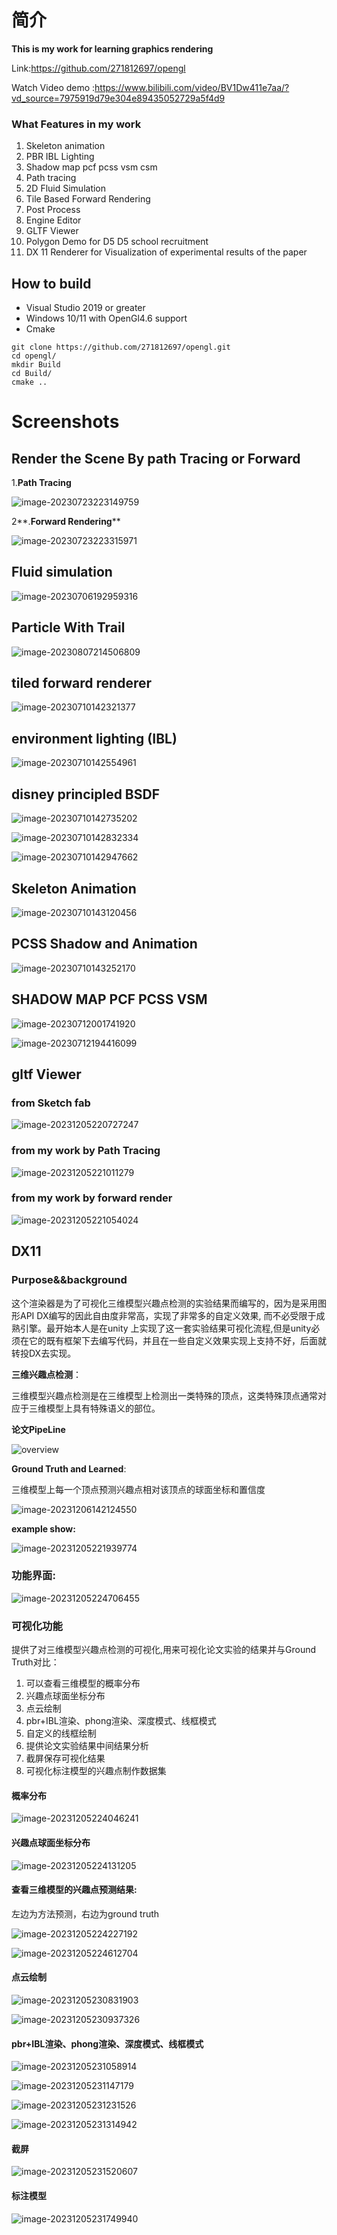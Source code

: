 # 简介

**This is my work for learning graphics rendering**

Link:https://github.com/271812697/opengl

 Watch Video demo :https://www.bilibili.com/video/BV1Dw411e7aa/?vd_source=7975919d79e304e89435052729a5f4d9

### What **Features in my work**

1. Skeleton animation
2. PBR IBL Lighting 
3. Shadow map pcf pcss vsm csm
4. Path tracing 
5. 2D Fluid Simulation
6. Tile Based Forward Rendering
7. Post Process
8. Engine Editor
9. GLTF Viewer
10. Polygon Demo for D5 D5 school recruitment
11. DX 11 Renderer for Visualization of experimental results of the paper 

## How to build 

- Visual Studio 2019 or greater
- Windows 10/11 with OpenGl4.6 support
- Cmake

```
git clone https://github.com/271812697/opengl.git
cd opengl/
mkdir Build
cd Build/
cmake ..
```

# Screenshots

## **Render the Scene By path Tracing or Forward**

1.**Path Tracing**

![image-20230723223149759](README.assets/image-20230723223149759.png)

 2**.****Forward Rendering******

![image-20230723223315971](README.assets/image-20230723223315971.png)



## Fluid simulation

![image-20230706192959316](README.assets/image-20230706192959316.png)



## Particle With Trail

![image-20230807214506809](README.assets/image-20230807214506809.png)

## tiled forward renderer

![image-20230710142321377](README.assets/image-20230710142321377.png)

## environment lighting (IBL)

![image-20230710142554961](README.assets/image-20230710142554961.png)

## disney principled BSDF

![image-20230710142735202](README.assets/image-20230710142735202.png)

![image-20230710142832334](README.assets/image-20230710142832334.png)

![image-20230710142947662](README.assets/image-20230710142947662.png)

## Skeleton Animation

![image-20230710143120456](README.assets/image-20230710143120456.png)

## PCSS Shadow and Animation

![image-20230710143252170](README.assets/image-20230710143252170.png)

## SHADOW MAP PCF PCSS VSM

![image-20230712001741920](README.assets/image-20230712001741920.png)

![image-20230712194416099](README.assets/image-20230712194416099.png)





## gltf Viewer

###  from Sketch fab

![image-20231205220727247](README.assets/image-20231205220727247.png)

### from my work by Path Tracing

![image-20231205221011279](README.assets/image-20231205221011279.png)

### from my work by forward render

![image-20231205221054024](README.assets/image-20231205221054024.png)

## DX11

### **Purpose**&&background

这个渲染器是为了可视化三维模型兴趣点检测的实验结果而编写的，因为是采用图形API DX编写的因此自由度非常高，实现了非常多的自定义效果, 而不必受限于成熟引擎。最开始本人是在unity 上实现了这一套实验结果可视化流程,但是unity必须在它的既有框架下去编写代码，并且在一些自定义效果实现上支持不好，后面就转投DX去实现。

**三维兴趣点检测**：

三维模型兴趣点检测是在三维模型上检测出一类特殊的顶点，这类特殊顶点通常对应于三维模型上具有特殊语义的部位。

**论文PipeLine**

![overview](README.assets/overview-17018432479684.png)

**Ground Truth and Learned**:

三维模型上每一个顶点预测兴趣点相对该顶点的球面坐标和置信度

![image-20231206142124550](README.assets/image-20231206142124550.png)

**example show:**

![image-20231205221939774](README.assets/image-20231205221939774.png)

### 功能界面:

![image-20231205224706455](README.assets/image-20231205224706455.png)

### 可视化功能

提供了对三维模型兴趣点检测的可视化,用来可视化论文实验的结果并与Ground Truth对比：

1. 可以查看三维模型的概率分布
2. 兴趣点球面坐标分布
3. 点云绘制
4. pbr+IBL渲染、phong渲染、深度模式、线框模式
5. 自定义的线框绘制
6. 提供论文实验结果中间结果分析
7. 截屏保存可视化结果
8. 可视化标注模型的兴趣点制作数据集

#### 概率分布

![image-20231205224046241](README.assets/image-20231205224046241.png)

#### 兴趣点球面坐标分布

![image-20231205224131205](README.assets/image-20231205224131205.png)

#### 查看三维模型的兴趣点预测结果:

左边为方法预测，右边为ground truth

![image-20231205224227192](README.assets/image-20231205224227192.png)

![image-20231205224612704](README.assets/image-20231205224612704.png)

#### 点云绘制

![image-20231205230831903](README.assets/image-20231205230831903.png)

![image-20231205230937326](README.assets/image-20231205230937326.png)

#### pbr+IBL渲染、phong渲染、深度模式、线框模式

![image-20231205231058914](README.assets/image-20231205231058914.png)

![image-20231205231147179](README.assets/image-20231205231147179.png)

![image-20231205231231526](README.assets/image-20231205231231526.png)

![image-20231205231314942](README.assets/image-20231205231314942.png)

#### 截屏

![image-20231205231520607](README.assets/image-20231205231520607.png)

#### 标注模型

![image-20231205231749940](README.assets/image-20231205231749940.png)

